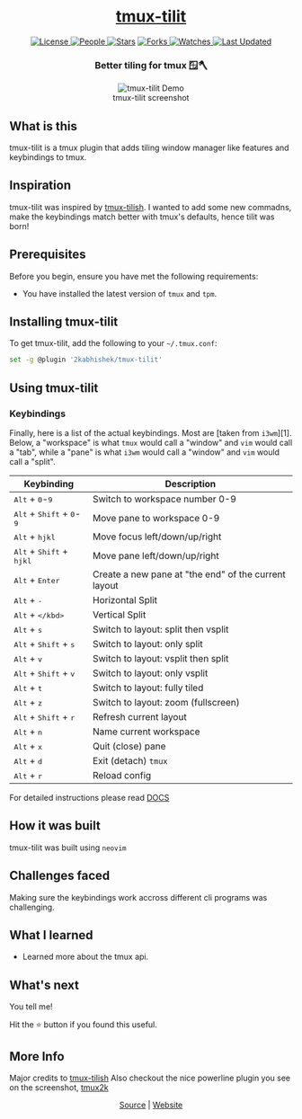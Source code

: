 <div align = "center">

<h1><a href="https://2kabhishek.github.io/tmux-tilit">tmux-tilit</a></h1>

<a href="https://github.com/2KAbhishek/tmux-tilit/blob/main/LICENSE">
<img alt="License" src="https://img.shields.io/github/license/2kabhishek/tmux-tilit?style=flat&color=eee&label="> </a>

<a href="https://github.com/2KAbhishek/tmux-tilit/graphs/contributors">
<img alt="People" src="https://img.shields.io/github/contributors/2kabhishek/tmux-tilit?style=flat&color=ffaaf2&label=People"> </a>

<a href="https://github.com/2KAbhishek/tmux-tilit/stargazers">
<img alt="Stars" src="https://img.shields.io/github/stars/2kabhishek/tmux-tilit?style=flat&color=98c379&label=Stars"></a>

<a href="https://github.com/2KAbhishek/tmux-tilit/network/members">
<img alt="Forks" src="https://img.shields.io/github/forks/2kabhishek/tmux-tilit?style=flat&color=66a8e0&label=Forks"> </a>

<a href="https://github.com/2KAbhishek/tmux-tilit/watchers">
<img alt="Watches" src="https://img.shields.io/github/watchers/2kabhishek/tmux-tilit?style=flat&color=f5d08b&label=Watches"> </a>

<a href="https://github.com/2KAbhishek/tmux-tilit/pulse">
<img alt="Last Updated" src="https://img.shields.io/github/last-commit/2kabhishek/tmux-tilit?style=flat&color=e06c75&label="> </a>

<h3>Better tiling for tmux 🪟🪓</h3>

<figure>
  <img src= "https://dev-to-uploads.s3.amazonaws.com/uploads/articles/3p6b2sqivrf1xajhbh27.jpg" alt="tmux-tilit Demo">
  <br/>
  <figcaption>tmux-tilit screenshot</figcaption>
</figure>

</div>

## What is this

tmux-tilit is a tmux plugin that adds tiling window manager like features and keybindings to tmux.

## Inspiration

tmux-tilit was inspired by [tmux-tilish](https://github.com/jabirali/tmux-tilish).
I wanted to add some new commadns, make the keybindings match better with tmux's defaults, hence tilit was born!

## Prerequisites

Before you begin, ensure you have met the following requirements:

- You have installed the latest version of `tmux` and `tpm`.

## Installing tmux-tilit

To get tmux-tilit, add the following to your `~/.tmux.conf`:

```bash
set -g @plugin '2kabhishek/tmux-tilit'
```

## Using tmux-tilit

### Keybindings

Finally, here is a list of the actual keybindings. Most are [taken from `i3wm`][1].
Below, a "workspace" is what `tmux` would call a "window" and `vim` would call a "tab",
while a "pane" is what `i3wm` would call a "window" and `vim` would call a "split".

| Keybinding | Description |
| ---------- | ----------- |
| <kbd>Alt</kbd> + <kbd>0</kbd>-<kbd>9</kbd> | Switch to workspace number 0-9 |
| <kbd>Alt</kbd> + <kbd>Shift</kbd> + <kbd>0</kbd>-<kbd>9</kbd> | Move pane to workspace 0-9 |
| <kbd>Alt</kbd> + <kbd>h</kbd><kbd>j</kbd><kbd>k</kbd><kbd>l</kbd> | Move focus left/down/up/right |
| <kbd>Alt</kbd> + <kbd>Shift</kbd> + <kbd>h</kbd><kbd>j</kbd><kbd>k</kbd><kbd>l</kbd> | Move pane left/down/up/right |
| <kbd>Alt</kbd> + <kbd>Enter</kbd> | Create a new pane at "the end" of the current layout |
| <kbd>Alt</kbd> + <kbd>-</kbd> | Horizontal Split |
| <kbd>Alt</kbd> + <kbd>\</kbd> | Vertical Split |
| <kbd>Alt</kbd> + <kbd>s</kbd> | Switch to layout: split then vsplit |
| <kbd>Alt</kbd> + <kbd>Shift</kbd> + <kbd>s</kbd> | Switch to layout: only split |
| <kbd>Alt</kbd> + <kbd>v</kbd> | Switch to layout: vsplit then split |
| <kbd>Alt</kbd> + <kbd>Shift</kbd> + <kbd>v</kbd> | Switch to layout: only vsplit |
| <kbd>Alt</kbd> + <kbd>t</kbd> | Switch to layout: fully tiled |
| <kbd>Alt</kbd> + <kbd>z</kbd> | Switch to layout: zoom (fullscreen) |
| <kbd>Alt</kbd> + <kbd>Shift</kbd> + <kbd>r</kbd> | Refresh current layout |
| <kbd>Alt</kbd> + <kbd>n</kbd> | Name current workspace |
| <kbd>Alt</kbd> + <kbd>x</kbd> | Quit (close) pane |
| <kbd>Alt</kbd> + <kbd>d</kbd> | Exit (detach) `tmux` |
| <kbd>Alt</kbd> + <kbd>r</kbd> | Reload config |

For detailed instructions please read [DOCS](./DOCS.md)

## How it was built

tmux-tilit was built using `neovim`

## Challenges faced

Making sure the keybindings work accross different cli programs was challenging.

## What I learned

- Learned more about the tmux api.

## What's next

You tell me!

Hit the ⭐ button if you found this useful.

## More Info

Major credits to [tmux-tilish](https://github.com/jabirali/tmux-tilish)
Also checkout the nice powerline plugin you see on the screenshot, [tmux2k](https://github.com/2KAbhishek/tmux2k)

<div align="center">

<a href="https://github.com/2KAbhishek/tmux-tilit">Source</a> | <a href="https://2kabhishek.github.io/tmux-tilit">Website</a>

</div>
